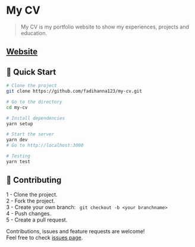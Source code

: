 # My CV

> My CV is my portfolio website to show my experiences, projects and education.

## [Website](https://my-cv123.netlify.app)


## 🚀 Quick Start

```sh
# Clone the project
git clone https://github.com/fadihanna123/my-cv.git
```

```sh
# Go to the directory
cd my-cv
```

```sh
# Install dependencies
yarn setup
```

```sh
# Start the server
yarn dev
# Go to http://localhost:3000
```

```sh
# Testing
yarn test
```

## 🤝 Contributing

1 - Clone the project. <br />
2 - Fork the project. <br />
3 - Create your own branch: ```
git checkout -b <your branchname>``` <br />
4 - Push changes. <br />
5 - Create a pull request. <br />

Contributions, issues and feature requests are welcome!<br />Feel free to check [issues page](https://github.com/fadihanna123/my-cv/issues).

